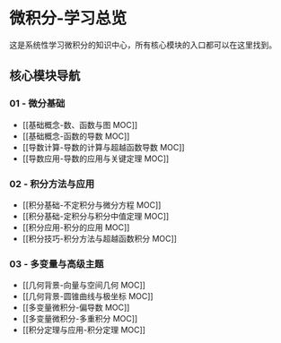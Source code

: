 # 微积分-学习总览

这是系统性学习微积分的知识中心，所有核心模块的入口都可以在这里找到。

## 核心模块导航

### 01 - 微分基础

- [[基础概念-数、函数与图 MOC]]
- [[基础概念-函数的导数 MOC]]
- [[导数计算-导数的计算与超越函数导数 MOC]]
- [[导数应用-导数的应用与关键定理 MOC]]

### 02 - 积分方法与应用

- [[积分基础-不定积分与微分方程 MOC]]
- [[积分基础-定积分与积分中值定理 MOC]]
- [[积分应用-积分的应用 MOC]]
- [[积分技巧-积分方法与超越函数积分 MOC]]

### 03 - 多变量与高级主题

- [[几何背景-向量与空间几何 MOC]]
- [[几何背景-圆锥曲线与极坐标 MOC]]
- [[多变量微积分-偏导数 MOC]]
- [[多变量微积分-多重积分 MOC]]
- [[积分定理与应用-积分定理 MOC]]
